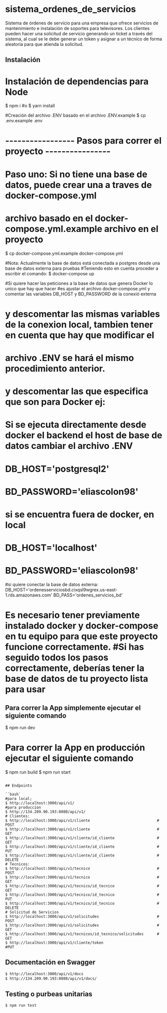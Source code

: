 # sistema_ordenes_de_servicios
Sistema de órdenes de servicio para una empresa que ofrece servicios de mantenimiento e instalación de soportes para televisores. Los clientes pueden hacer una solicitud de servicio generando un ticket a través del sistema, al cual se le debe generar un token y asignar a un técnico de forma aleatoria para que atienda la solicitud.
## Instalación

# Instalación de dependencias para Node
$ npm i
#o
$ yarn install

#Creación del archivo .ENV basado en el archivo .ENV.example
$ cp .env.example .env

# ----------------- Pasos para correr el proyecto ----------------
# Paso uno:  Si no tiene una base de datos, puede crear una a traves de docker-compose.yml 
# archivo basado en el docker-compose.yml.example archivo en el proyecto
$ cp docker-compose.yml.example docker-compose.yml

#Nota: Actualmente la base de datos está conectada a postgres desde una base de datos externa para pruebas
#Teniendo esto en cuenta proceder a escribir el comando:
$ docker-compose up

#Si quiere hacer las peticiones a la base de datos que genera Docker lo unico que hay que hacer
#es ajustar el archivo docker-compose.yml y comentar las variables DB_HOST y BD_PASSWORD de la conexió externa 
# y descomentar las mismas variables de la conexion local, tambien tener en cuenta que hay que modificar el
# archivo .ENV se hará el mismo procedimiento anterior.
# y descomentar las que especifica que son para Docker ej: 

# Si se ejecuta directamente desde docker el backend el host de base de datos cambiar el archivo .ENV
# DB_HOST='postgresql2'
# BD_PASSWORD='eliascolon98'
# si se encuentra fuera de docker, en local 
# DB_HOST='localhost'
# BD_PASSWORD='eliascolon98'
#si quiere conectar la base de datos externa:
DB_HOST='ordenesserviciosbd.cixqsl9wgrex.us-east-1.rds.amazonaws.com'
BD_PASS='ordenes_servicios_bd'


# Es necesario tener previamente instalado docker y docker-compose en tu equipo para que este proyecto funcione correctamente. #Si has seguido todos los pasos correctamente, deberías tener la base de datos de tu proyecto lista para usar


## Para correr la App simplemente ejecutar el siguiente comando

$ npm run dev

#  Para correr la App en producción ejecutar el siguiente comando
$ npm run build
$ npm run start
```

## Endpoints

``bash`
#para local;
$ http://localhost:3000/api/v1/
#para produccion
$ http://134.209.90.193:8080/api/v1/
# Clientes:
$ http://localhost:3000/api/v1/cliente                              # POST
$ http://localhost:3000/api/v1/cliente                              # GET
$ http://localhost:3000/api/v1/cliente/id_cliente                   # GET
$ http://localhost:3000/api/v1/cliente/id_cliente                   # PUT
$ http://localhost:3000/api/v1/cliente/id_cliente                   # DELETE
# Tecnicos:
$ http://localhost:3000/api/v1/tecnico                              # POST
$ http://localhost:3000/api/v1/tecnico                              # GET
$ http://localhost:3000/api/v1/tecnico/id_tecnico                   # GET
$ http://localhost:3000/api/v1/tecnico/id_tecnico                   # PUT
$ http://localhost:3000/api/v1/tecnico/id_tecnico                   # DELETE
# Solicitud de Servicios
$ http://localhost:3000/api/v1/solicitudes                          # POST
$ http://localhost:3000/api/v1/solicitudes                          # GET
$ http://localhost:3000/api/v1/tecnicos/id_tecnico/solicitudes      # GET
$ http://localhost:3000/api/v1/cliente/token                        #PUT                

```
## Documentación en Swagger 
```bash
$ http://localhost:3000/api/v1/docs
$ http://134.209.90.193:8080/api/v1/docs/
```
## Testing o purbeas unitarias
```bash
$ npm run test
```